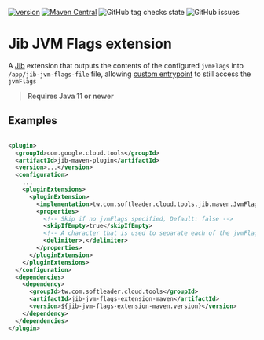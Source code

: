 [![version](https://img.shields.io/github/v/release/softleader/jib-jvm-flags-extension-maven?color=brightgreen&sort=semver)](https://github.com/softleader/jib-jvm-flags-extension-maven/releases/latest)
[![Maven Central](https://img.shields.io/maven-central/v/tw.com.softleader.cloud.tools/jib-jvm-flags-extension-maven-parent?color=orange)](https://central.sonatype.com/search?q=g%3Atw.com.softleader.cloud.tools&smo=true&namespace=tw.com.softleader.cloud.tools)
![GitHub tag checks state](https://img.shields.io/github/checks-status/softleader/jib-jvm-flags-extension-maven/main)
![GitHub issues](https://img.shields.io/github/issues-raw/softleader/jib-jvm-flags-extension-maven)

# Jib JVM Flags extension

A [Jib](https://github.com/GoogleContainerTools/jib) extension that outputs the contents of the configured `jvmFlags` into `/app/jib-jvm-flags-file` file, allowing [custom entrypoint](https://github.com/GoogleContainerTools/jib/tree/master/jib-maven-plugin#custom-container-entrypoint) to still access the `jvmFlags`

> **Requires Java 11 or newer**

## Examples

```xml

<plugin>
  <groupId>com.google.cloud.tools</groupId>
  <artifactId>jib-maven-plugin</artifactId>
  <version>...</version>
  <configuration>
    ...
    <pluginExtensions>
      <pluginExtension>
        <implementation>tw.com.softleader.cloud.tools.jib.maven.JvmFlagsExtension</implementation>
        <properties>
          <!-- Skip if no jvmFlags specified, Default: false -->
          <skipIfEmpty>true</skipIfEmpty>
          <!-- A character that is used to separate each of the jvmFlags in the resulting String, Default: " " (space) -->
          <delimiter>,</delimiter>
        </properties>
      </pluginExtension>
    </pluginExtensions>
  </configuration>
  <dependencies>
    <dependency>
      <groupId>tw.com.softleader.cloud.tools</groupId>
      <artifactId>jib-jvm-flags-extension-maven</artifactId>
      <version>${jib-jvm-flags-extension-maven.version}</version>
    </dependency>
  </dependencies>
</plugin>
```
